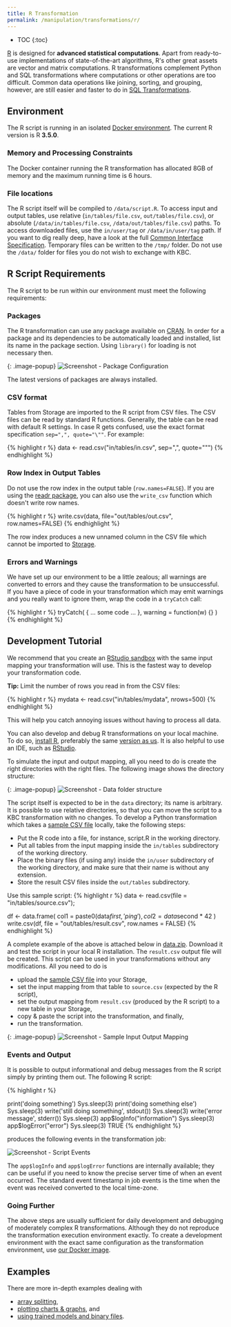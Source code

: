 ```yaml
---
title: R Transformation
permalink: /manipulation/transformations/r/
---
```


* TOC
{:toc}

[R](https://www.r-project.org/about.html) is designed for **advanced statistical computations**.
Apart from ready-to-use implementations of state-of-the-art algorithms, R's other great assets are vector and matrix
computations. R transformations complement Python and SQL transformations where computations or
other operations are too difficult. Common data operations like joining, sorting, and grouping, however, are still
easier and faster to do in [SQL Transformations](/manipulation/transformations/).

## Environment
The R script is running in an isolated [Docker environment](https://developers.keboola.com/integrate/docker-bundle/).
The current R version is R **3.5.0**.

### Memory and Processing Constraints

The Docker container running the R transformation has allocated 8GB of memory and the maximum running time is 6 hours.

### File locations
The R script itself will be compiled to `/data/script.R`. To access input and output tables, use relative
(`in/tables/file.csv`, `out/tables/file.csv`), or absolute (`/data/in/tables/file.csv`, `/data/out/tables/file.csv`) paths.
To access downloaded files, use the `in/user/tag` or `/data/in/user/tag` path. If you want to dig really deep, have a look
at the full [Common Interface Specification](https://developers.keboola.com/extend/common-interface/). Temporary files can
be written to the `/tmp/` folder. Do not use the `/data/` folder for files you do not wish to exchange with KBC.

## R Script Requirements
The R script to be run within our environment must meet the following requirements:

### Packages
The R transformation can use any package available on
[CRAN](https://cloud.r-project.org/web/packages/available_packages_by_name.html). In order for a package and
its dependencies to be automatically loaded and installed, list its name in the package section. Using `library()`
for loading is not necessary then.

{: .image-popup}
![Screenshot - Package Configuration](/manipulation/transformations/r/packages.png)

The latest versions of packages are always installed.

### CSV format
Tables from Storage are imported to the R script from CSV files. The CSV files can be read by standard R functions.
Generally, the table can be read with default R settings. In case R gets confused, use the exact format
specification `sep=",", quote="\""`. For example:

{% highlight r %}
data <- read.csv("in/tables/in.csv", sep=",", quote="\"")
{% endhighlight %}

### Row Index in Output Tables
Do not use the row index in the output table (`row.names=FALSE`). If you are using the
[readr package](https://cran.r-project.org/web/packages/readr/readr.pdf), you can also use the `write_csv` function
which doesn't write row names.

{% highlight r %}
write.csv(data, file="out/tables/out.csv", row.names=FALSE)
{% endhighlight %}

The row index produces a new unnamed column in the CSV file which cannot be imported to [Storage](/storage/).

### Errors and Warnings
We have set up our environment to be a little zealous; all warnings are converted to errors and they cause the
transformation to be unsuccessful. If you have a piece of code in your transformation which may emit warnings
and you really want to ignore them, wrap the code in a `tryCatch` call:

{% highlight r %}
tryCatch(
    { ... some code ... },
    warning = function(w) {}
)
{% endhighlight %}

## Development Tutorial

We recommend that you create an [RStudio sandbox](/manipulation/transformations/sandbox/#rstudio-sandbox) with the same
input mapping your transformation will use. This is the fastest way to develop your transformation code.

**Tip:** Limit the number of rows you read in from the CSV files:

{% highlight r %}
mydata <- read.csv("in/tables/mydata", nrows=500)
{% endhighlight %}

This will help you catch annoying issues without having to process all data.

You can also develop and debug R transformations on your local machine.
To do so, [install R](https://cloud.r-project.org/), preferably the same [version as us](#environment).
It is also helpful to use an IDE, such as [RStudio](https://www.rstudio.com/products/rstudio/#Desktop).

To simulate the input and output mapping, all you need to do is create the right directories with the right files.
The following image shows the directory structure:

{: .image-popup}
![Screenshot - Data folder structure](/manipulation/transformations/r/tree.png)

The script itself is expected to be in the `data` directory; its name is arbitrary. It is possible to use relative directories,
so that you can move the script to a KBC transformation with no changes. To develop a Python transformation which takes
a [sample CSV file](/manipulation/transformations/r/source.csv) locally, take the following steps:

- Put the R code into a file, for instance, script.R in the working directory.
- Put all tables from the input mapping inside the `in/tables` subdirectory of the working directory.
- Place the binary files (if using any) inside the `in/user` subdirectory of the working directory, and make sure
that their name is without any extension.
- Store the result CSV files inside the `out/tables` subdirectory.

Use this sample script:
{% highlight r %}
data <- read.csv(file = "in/tables/source.csv");

df <- data.frame(
  col1 = paste0(data$first, 'ping'),
  col2 = data$second * 42
)
write.csv(df, file = "out/tables/result.csv", row.names = FALSE)
{% endhighlight %}

A complete example of the above is attached below in [data.zip](/manipulation/transformations/r/data.zip).
Download it and test the script in your local R installation. The `result.csv` output file will be created.
This script can be used in your transformations without any modifications.
All you need to do is

- upload the [sample CSV file](/manipulation/transformations/r/source.csv) into your Storage,
- set the input mapping from that table to `source.csv` (expected by the R script),
- set the output mapping from `result.csv` (produced by the R script) to a new table in your Storage,
- copy & paste the script into the transformation, and finally,
- run the transformation.

{: .image-popup}
![Screenshot - Sample Input Output Mapping](/manipulation/transformations/python/sample-io.png)

### Events and Output
It is possible to output informational and debug messages from the R script simply by printing them out.
The following R script:

{% highlight r %}

print('doing something')
Sys.sleep(3)
print('doing something else')
Sys.sleep(3)
write('still doing something', stdout())
Sys.sleep(3)
write('error message', stderr())
Sys.sleep(3)
app$logInfo("information")
Sys.sleep(3)
app$logError("error")
Sys.sleep(3)
TRUE
{% endhighlight %}

produces the following events in the transformation job:

![Screenshot - Script Events](/manipulation/transformations/r/events-output.png)

The `app$logInfo` and `app$logError` functions are internally available; they can be useful if you need to know the precise
server time of when an event occurred. The standard event timestamp in job events is the time when the event was received
converted to the local time-zone.

### Going Further
The above steps are usually sufficient for daily development and debugging of moderately complex R transformations.
Although they do not reproduce the transformation execution environment exactly. To create a development environment
with the exact same configuration as the transformation environment, use [our Docker image](https://developers.keboola.com/extend/docker/running/#running-transformations).

## Examples
There are more in-depth examples dealing with

- [array splitting](/manipulation/transformations/r/array-splitter/),
- [plotting charts & graphs](/manipulation/transformations/r/plots/), and
- [using trained models and binary files](/manipulation/transformations/r/binary/).
